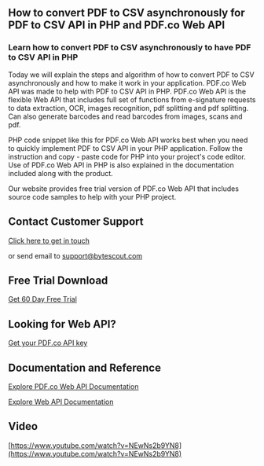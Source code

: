 ## How to convert PDF to CSV asynchronously for PDF to CSV API in PHP and PDF.co Web API

### Learn how to convert PDF to CSV asynchronously to have PDF to CSV API in PHP

Today we will explain the steps and algorithm of how to convert PDF to CSV asynchronously and how to make it work in your application. PDF.co Web API was made to help with PDF to CSV API in PHP. PDF.co Web API is the flexible Web API that includes full set of functions from e-signature requests to data extraction, OCR, images recognition, pdf splitting and pdf splitting. Can also generate barcodes and read barcodes from images, scans and pdf.

PHP code snippet like this for PDF.co Web API works best when you need to quickly implement PDF to CSV API in your PHP application. Follow the instruction and copy - paste code for PHP into your project's code editor. Use of PDF.co Web API in PHP is also explained in the documentation included along with the product.

Our website provides free trial version of PDF.co Web API that includes source code samples to help with your PHP project.

## Contact Customer Support

[Click here to get in touch](https://bytescout.zendesk.com/hc/en-us/requests/new?subject=PDF.co%20Web%20API%20Question)

or send email to [support@bytescout.com](mailto:support@bytescout.com?subject=PDF.co%20Web%20API%20Question) 

## Free Trial Download

[Get 60 Day Free Trial](https://bytescout.com/download/web-installer?utm_source=github-readme)

## Looking for Web API? 

[Get your PDF.co API key](https://pdf.co/documentation/api?utm_source=github-readme)

## Documentation and Reference

[Explore PDF.co Web API Documentation](https://bytescout.com/documentation/index.html?utm_source=github-readme)

[Explore Web API Documentation](https://pdf.co/documentation/api?utm_source=github-readme)

## Video

[https://www.youtube.com/watch?v=NEwNs2b9YN8](https://www.youtube.com/watch?v=NEwNs2b9YN8)